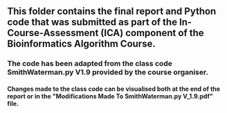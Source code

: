 ## This folder contains the final report and Python code that was submitted as part of the In-Course-Assessment (ICA) component of the Bioinformatics Algorithm Course.

### The code has been adapted from the class code SmithWaterman.py V1.9 provided by the course organiser.

#### Changes made to the class code can be visualised both at the end of the report or in the "Modifications Made To SmithWaterman.py V_1.9.pdf" file.
